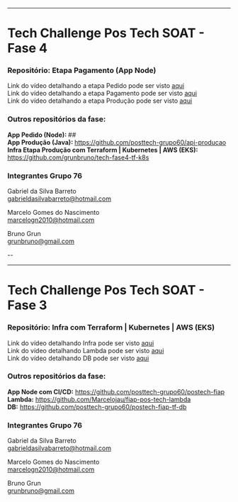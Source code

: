 -----
# Tech Challenge Pos Tech SOAT - Fase 4
### Repositório: Etapa Pagamento (App Node)

Link do vídeo detalhando a etapa Pedido pode ser visto <a href="#" target="_blank">aqui</a> <br>
Link do vídeo detalhando a etapa Pagamento pode ser visto <a href="https://www.youtube.com/watch?v=4ret1kL2kYU" target="_blank">aqui</a> <br>
Link do vídeo detalhando a etapa Produção pode ser visto <a href="https://www.youtube.com/watch?v=AzamHlOm1KM" target="_blank">aqui</a> <br>

### Outros repositórios da fase:
<b> App Pedido (Node): </b> ## <br>
<b> App Produção (Java): </b> https://github.com/posttech-grupo60/api-producao <br>
<b> Infra Etapa Produção com Terraform | Kubernetes | AWS (EKS): </b> https://github.com/grunbruno/tech-fase4-tf-k8s <br>

### Integrantes Grupo 76

Gabriel da Silva Barreto<br>
gabrieldasilvabarreto@hotmail.com

Marcelo Gomes do Nascimento <br>
marcelogn2010@hotmail.com

Bruno Grun <br>
grunbruno@gmail.com


--

---
# Tech Challenge Pos Tech SOAT - Fase 3
### Repositório: Infra com Terraform | Kubernetes | AWS (EKS)

Link do vídeo detalhando Infra pode ser visto <a href="https://www.youtube.com/watch?v=NSo-g591sfc" target="_blank">aqui</a> <br>
Link do vídeo detalhando Lambda pode ser visto <a href="https://www.youtube.com/watch?v=bhSfoafsJRI" target="_blank">aqui</a> <br>
Link do vídeo detalhando DB pode ser visto <a href="https://youtu.be/zwMHTSwiaRA" target="_blank">aqui</a> <br>

### Outros repositórios da fase:
<b>App Node com CI/CD:</b> https://github.com/posttech-grupo60/postech-fiap<br>
<b>Lambda:</b> https://github.com/Marcelojau/fiap-pos-tech-lambda <br>
<b>DB:</b> https://github.com/posttech-grupo60/postech-fiap-tf-db

### Integrantes Grupo 76

Gabriel da Silva Barreto<br>
gabrieldasilvabarreto@hotmail.com

Marcelo Gomes do Nascimento <br>
marcelogn2010@hotmail.com

Bruno Grun <br>
grunbruno@gmail.com 
